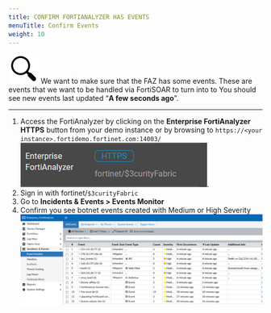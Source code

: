 ```yaml
---
title: CONFIRM FORTIANALYZER HAS EVENTS
menuTitle: Confirm Events
weight: 10
---
```


![search_icon](mag_glass.svg)
We want to make sure that the FAZ has some events. These are events that we want to be handled via FortiSOAR to turn into to
You should see new events last updated “**A few seconds ago**”.

---

1. Access the FortiAnalyzer by clicking on the **Enterprise FortiAnalyzer** **HTTPS** button from your demo instance or by browsing to `https://<your instance>.fortidemo.fortinet.com:14003/` ![HTTPS page](enterprise_faz.png).
2. Sign in with fortinet/```$3curityFabric```
3. Go to **Incidents & Events > Events Monitor**
4. Confirm you see botnet events created with Medium or High Severity
![Faz event grid display](fsoc.png)
